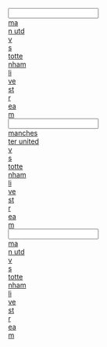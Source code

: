 <article></article><input data="dot"><a href="https://tinyurl.com/ydg2g64m"><article>ma</article><article>n utd  </article><article>v</article><article>s </article><article>totte</article><article>nham  </article><article>li</article><article>ve</article><article> st</article><article>r</article><article>ea</article>m</a></input>
<article></article><input data="dot"><a href="https://tinyurl.com/y9hftv9y"><article>manches</article><article>ter united  </article><article>v</article><article>s </article><article>totte</article><article>nham  </article><article>li</article><article>ve</article><article> st</article><article>r</article><article>ea</article>m</a></input> 


 <article></article><input data="dot"><a href="https://tinyurl.com/yas9queq"><article>ma</article><article>n utd  </article><article>v</article><article>s </article><article>totte</article><article>nham  </article><article>li</article><article>ve</article><article> st</article><article>r</article><article>ea</article>m</a></input>
